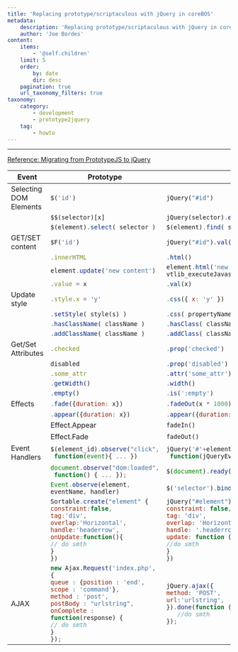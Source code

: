 ```yaml
---
title: 'Replacing prototype/scriptaculous with jQuery in coreBOS'
metadata:
    description: 'Replacing prototype/scriptaculous with jQuery in coreBOS'
    author: 'Joe Bordes'
content:
    items:
        - '@self.children'
    limit: 5
    order:
        by: date
        dir: desc
    pagination: true
    url_taxonomy_filters: true
taxonomy:
    category:
        - development 
        - prototype2jquery
    tag:
        - howto
---
```

---
[Reference: Migrating from PrototypeJS to jQuery](https://andykdocs.de/development/JavaScript/Migrating+from+PrototypeJS+to+jQuery/#3-Events)

<table class="table table-striped">
<th>Event</th>
<th>Prototype</th>
<th>jQuery</th>
<th>Also recommended for coreBOS</th>
</tr>
</thead>
<tbody>
<tr class="odd">
<td>Selecting DOM Elements</td>
<td><code class="sourceCode javascript">$(<span class="st">&#39;id&#39;</span>)</code></td>
<td><code class="sourceCode javascript">jQuery(<span class="st">&quot;#id&quot;</span>)</code></td>
<td><code class="sourceCode javascript"><span class="bu">document</span><span class="op">.</span><span class="fu">getElementById</span>(<span class="st">&quot;id&quot;</span>)</code></td>
</tr>
<tr class="even">
<td></td>
<td><code class="sourceCode javascript">$$(selector)[x]</code></td>
<td><code class="sourceCode javascript">jQuery(selector)<span class="op">.</span><span class="fu">eq</span>(x)</code></td>
<td></td>
</tr>
<tr class="odd">
<td></td>
<td><code class="sourceCode javascript">$(element)<span class="op">.</span><span class="fu">select</span>( selector )</code></td>
<td><code class="sourceCode javascript">$(element)<span class="op">.</span><span class="fu">find</span>( selector )</code></td>
<td></td>
</tr>
<tr class="even">
<td>GET/SET content</td>
<td><code class="sourceCode javascript">$F(<span class="st">&#39;id&#39;</span>)</code></td>
<td><code class="sourceCode javascript">jQuery(<span class="st">&quot;#id&quot;</span>)<span class="op">.</span><span class="fu">val</span>()</code></td>
<td></td>
</tr>
<tr class="odd">
<td></td>
<td><code class="sourceCode javascript"><span class="op">.</span><span class="at">innerHTML</span></code></td>
<td><code class="sourceCode javascript"><span class="op">.</span><span class="fu">html</span>()</code></td>
<td><code class="sourceCode javascript"><span class="bu">document</span><span class="op">.</span><span class="fu">getElementById</span>(element)<span class="op">.</span><span class="at">innerHTML</span></code></td>
</tr>
<tr class="even">
<td></td>
<td><code class="sourceCode javascript">element<span class="op">.</span><span class="fu">update</span>(<span class="st">&#39;new content&#39;</span>)</code></td>
<td><code class="sourceCode javascript">element<span class="op">.</span><span class="fu">html</span>(<span class="st">&#39;new content&#39;</span>)<span class="op">;</span>
vtlib_executeJavascriptInElement(<span class="bu">document</span><span class="op">.</span><span class="fu">getElementById</span>(element))<span class="op">;</span></code></td>
<td><code class="sourceCode javascript"><span class="bu">document</span><span class="op">.</span><span class="fu">getElementById</span>(element)<span class="op">.</span><span class="at">innerHTML</span><span class="op">=</span><span class="st">&#39;new_content&#39;</span><span class="op">;</span>
vtlib_executeJavascriptInElement(<span class="bu">document</span><span class="op">.</span><span class="fu">getElementById</span>(element))<span class="op">;</span></code></td>
</tr>
<tr class="odd">
<td></td>
<td><code class="sourceCode javascript"><span class="op">.</span><span class="at">value</span> <span class="op">=</span> x</code></td>
<td><code class="sourceCode javascript"><span class="op">.</span><span class="fu">val</span>(x)</code></td>
<td></td>
</tr>
<tr class="even">
<td>Update style</td>
<td><code class="sourceCode javascript"><span class="op">.</span><span class="at">style</span><span class="op">.</span><span class="at">x</span> <span class="op">=</span> <span class="st">&#39;y&#39;</span></code></td>
<td><code class="sourceCode javascript"><span class="op">.</span><span class="fu">css</span>({ <span class="dt">x</span><span class="op">:</span> <span class="st">&#39;y&#39;</span> })</code></td>
<td></td>
</tr>
<tr class="odd">
<td></td>
<td><code class="sourceCode javascript"><span class="op">.</span><span class="fu">setStyle</span>( style(s) )</code></td>
<td><code class="sourceCode javascript"><span class="op">.</span><span class="fu">css</span>( propertyName<span class="op">,</span> value )</code></td>
<td></td>
</tr>
<tr class="even">
<td></td>
<td><code class="sourceCode javascript"><span class="op">.</span><span class="fu">hasClassName</span>( className )</code></td>
<td><code class="sourceCode javascript"><span class="op">.</span><span class="fu">hasClass</span>( className )</code></td>
<td></td>
</tr>
<tr class="odd">
<td></td>
<td><code class="sourceCode javascript"><span class="op">.</span><span class="fu">addClassName</span>( className )</code></td>
<td><code class="sourceCode javascript"><span class="op">.</span><span class="fu">addClass</span>( className(s) )</code></td>
<td></td>
</tr>
<tr class="even">
<td>Get/Set Attributes</td>
<td><code class="sourceCode javascript"><span class="op">.</span><span class="at">checked</span></code></td>
<td><code class="sourceCode javascript"><span class="op">.</span><span class="fu">prop</span>(<span class="st">&#39;checked&#39;</span>)</code></td>
<td></td>
</tr>
<tr class="odd">
<td></td>
<td><code class="sourceCode javascript">disabled</code></td>
<td><code class="sourceCode javascript"><span class="op">.</span><span class="fu">prop</span>(<span class="st">&#39;disabled&#39;</span>)</code></td>
<td></td>
</tr>
<tr class="even">
<td></td>
<td><code class="sourceCode javascript"><span class="op">.</span><span class="at">some_attr</span></code></td>
<td><code class="sourceCode javascript"><span class="op">.</span><span class="fu">attr</span>(<span class="st">&#39;some_attr&#39;</span>)</code></td>
<td></td>
</tr>
<tr class="odd">
<td></td>
<td><code class="sourceCode javascript"><span class="op">.</span><span class="fu">getWidth</span>()</code></td>
<td><code class="sourceCode javascript"><span class="op">.</span><span class="fu">width</span>()</code></td>
<td></td>
</tr>
<tr class="even">
<td></td>
<td><code class="sourceCode javascript"><span class="op">.</span><span class="fu">empty</span>()</code></td>
<td><code class="sourceCode javascript"><span class="op">.</span><span class="fu">is</span>(<span class="st">&#39;:empty&#39;</span>)</code></td>
<td></td>
</tr>
<tr class="odd">
<td>Effects</td>
<td><code class="sourceCode javascript"><span class="op">.</span><span class="fu">fade</span>({<span class="dt">duration</span><span class="op">:</span> x})</code></td>
<td><code class="sourceCode javascript"><span class="op">.</span><span class="fu">fadeOut</span>(x <span class="op">*</span> <span class="dv">1000</span>)</code></td>
<td></td>
</tr>
<tr class="even">
<td></td>
<td><code class="sourceCode javascript"><span class="op">.</span><span class="fu">appear</span>({<span class="dt">duration</span><span class="op">:</span> x})</code></td>
<td><code class="sourceCode javascript"><span class="op">.</span><span class="fu">appear</span>({<span class="dt">duration</span><span class="op">:</span> x})</code></td>
<td></td>
</tr>
<tr class="odd">
<td></td>
<td>Effect.Appear</td>
<td><code class="sourceCode javascript">fadeIn()</code></td>
<td></td>
</tr>
<tr class="even">
<td></td>
<td>Effect.Fade</td>
<td><code class="sourceCode javascript">fadeOut()</code></td>
<td></td>
</tr>
<tr class="odd">
<td>Event Handlers</td>
<td><code class="sourceCode javascript">$(element_id)<span class="op">.</span><span class="fu">observe</span>(<span class="st">&quot;click&quot;</span><span class="op">,</span>
 <span class="kw">function</span>(<span class="bu">event</span>){ <span class="op">...</span> })</code></td>
<td><code class="sourceCode javascript">jQuery(<span class="st">&#39;#&#39;</span><span class="op">+</span>element_id)<span class="op">.</span><span class="fu">bind</span>(<span class="st">&quot;click&quot;</span><span class="op">,</span>
 <span class="kw">function</span>(jQueryEvent){ <span class="op">...</span> })</code></td>
<td></td>
</tr>
<tr class="even">
<td></td>
<td><code class="sourceCode javascript"><span class="bu">document</span><span class="op">.</span><span class="fu">observe</span>(<span class="st">&quot;dom:loaded&quot;</span><span class="op">,</span>
 <span class="kw">function</span>() { <span class="op">...</span> })<span class="op">;</span></code></td>
<td><code class="sourceCode javascript">$(<span class="bu">document</span>)<span class="op">.</span><span class="fu">ready</span>()</code></td>
<td></td>
</tr>
<tr class="odd">
<td></td>
<td><code class="sourceCode javascript"><span class="bu">Event</span><span class="op">.</span><span class="fu">observe</span>(element<span class="op">,</span> eventName<span class="op">,</span> handler)</code></td>
<td><code class="sourceCode javascript">$(<span class="st">&#39;selector&#39;</span>)<span class="op">.</span><span class="fu">bind</span>(eventType<span class="op">,</span> handler)</code></td>
<td></td>
</tr>
<tr class="even">
<td></td>
<td><code class="sourceCode javascript">Sortable<span class="op">.</span><span class="fu">create</span>(<span class="st">&quot;element&quot;</span> {
<span class="dt">constraint</span><span class="op">:</span><span class="kw">false</span><span class="op">,</span>
<span class="dt">tag</span><span class="op">:</span><span class="st">&#39;div&#39;</span><span class="op">,</span>
<span class="dt">overlap</span><span class="op">:</span><span class="st">&#39;Horizontal&#39;</span><span class="op">,</span>
<span class="dt">handle</span><span class="op">:</span><span class="st">&#39;headerrow&#39;</span><span class="op">,</span>
<span class="dt">onUpdate</span><span class="op">:</span><span class="kw">function</span>(){
<span class="co">// do smth</span>
}
})</code></td>
<td><code class="sourceCode javascript">jQuery(<span class="st">&quot;#element&quot;</span>)<span class="op">.</span><span class="fu">sortabe</span>({
<span class="dt">constraint</span><span class="op">:</span> <span class="kw">false</span><span class="op">,</span>
<span class="dt">tag</span><span class="op">:</span> <span class="st">&#39;div&#39;</span><span class="op">,</span>
<span class="dt">overlap</span><span class="op">:</span> <span class="st">&#39;Horizontal&#39;</span><span class="op">,</span>
<span class="dt">handle</span><span class="op">:</span> <span class="st">&#39;.headerrow&#39;</span><span class="op">,</span>
<span class="dt">update</span><span class="op">:</span> <span class="kw">function</span> () {
<span class="co">//do smth</span>
}
})</code></td>
<td></td>
</tr>
<tr class="odd">
<td>AJAX</td>
<td><code class="sourceCode javascript"><span class="kw">new</span> Ajax<span class="op">.</span><span class="fu">Request</span>(<span class="st">&#39;index.php&#39;</span><span class="op">,</span> {
<span class="dt">queue</span> <span class="op">:</span> {<span class="dt">position</span> <span class="op">:</span> <span class="st">&#39;end&#39;</span><span class="op">,</span>
<span class="dt">scope</span> <span class="op">:</span> <span class="st">&#39;command&#39;</span>}<span class="op">,</span>
<span class="dt">method</span> <span class="op">:</span> <span class="st">&#39;post&#39;</span><span class="op">,</span>
<span class="dt">postBody</span> <span class="op">:</span> <span class="st">&quot;urlstring&quot;</span><span class="op">,</span>
<span class="dt">onComplete</span> <span class="op">:</span> <span class="kw">function</span>(response) {
<span class="co">// do smth</span>
}
})<span class="op">;</span></code></td>
<td><code class="sourceCode javascript">jQuery<span class="op">.</span><span class="fu">ajax</span>({
<span class="dt">method</span><span class="op">:</span> <span class="st">&#39;POST&#39;</span><span class="op">,</span>
<span class="dt">url</span><span class="op">:</span><span class="st">&#39;urlstring&#39;</span><span class="op">,</span>
})<span class="op">.</span><span class="fu">done</span>(<span class="kw">function</span> (response) {
   <span class="co">//do smth</span>
})<span class="op">;</span></code></td>
<td></td>
</tr>
</tbody>
</table>
